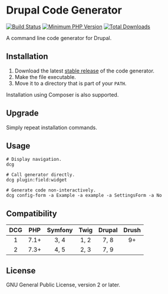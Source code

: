 # Drupal Code Generator

[![Build Status](https://travis-ci.org/Chi-teck/drupal-code-generator.svg?branch=master)](https://travis-ci.org/Chi-teck/drupal-code-generator)
[![Minimum PHP Version](https://img.shields.io/badge/php-%3E%3D%207.3-8892BF.svg?style=flat)](https://php.net/)
[![Total Downloads](https://poser.pugx.org/chi-teck/drupal-code-generator/downloads)](//packagist.org/packages/chi-teck/drupal-code-generator)


A command line code generator for Drupal.

## Installation

1. Download the latest [stable release](https://github.com/Chi-teck/drupal-code-generator/releases) of the code generator.
2. Make the file executable.
3. Move it to a directory that is part of your `PATH`.

Installation using Composer is also supported.

## Upgrade
Simply repeat installation commands.

## Usage
```shell
# Display navigation.
dcg

# Call generator directly.
dcg plugin:field:widget

# Generate code non-interactively.
dcg config-form -a Example -a example -a SettingsForm -a No
```

## Compatibility
DCG|PHP|Symfony|Twig|Drupal|Drush
:-:|:-:|:-:|:-:|:-:|:-:
1|7.1+|3, 4|1, 2|7, 8|9+
2|7.3+|4, 5|2, 3|7, 9|

## License
GNU General Public License, version 2 or later.
